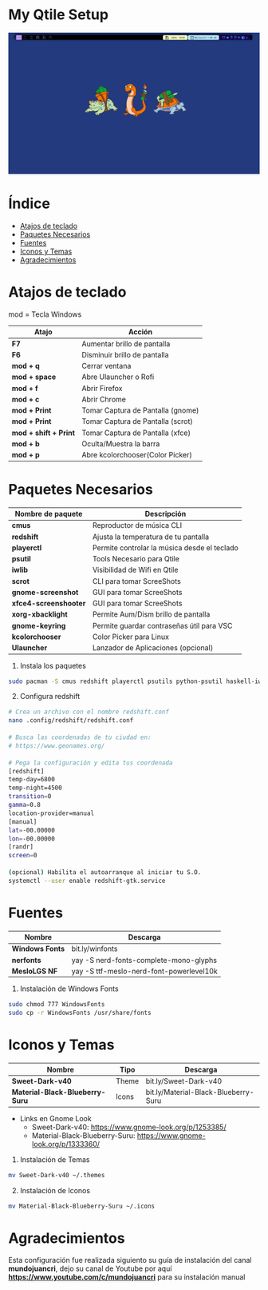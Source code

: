 # My Qtile Setup

![Qtile](./screenshots/desktop.png)

# Índice

- [Atajos de teclado](#atajos-de-teclado)
- [Paquetes Necesarios](#paquetes-necesarios)
- [Fuentes](#fuentes)
- [Iconos y Temas](#iconos-y-temas)
- [Agradecimientos](#agradecimientos)

# Atajos de teclado

mod = Tecla Windows

| Atajo                   | Acción                            |
| ----------------------- | --------------------------------- |
| **F7**                  | Aumentar brillo de pantalla       |
| **F6**                  | Disminuir brillo de pantalla      |
| **mod + q**             | Cerrar ventana                    |
| **mod + space**         | Abre Ulauncher o Rofi             |
| **mod + f**             | Abrir Firefox                     |
| **mod + c**             | Abrir Chrome                      |
| **mod + Print**         | Tomar Captura de Pantalla (gnome) |
| **mod + Print**         | Tomar Captura de Pantalla (scrot) |
| **mod + shift + Print** | Tomar Captura de Pantalla (xfce)  |
| **mod + b**             | Oculta/Muestra la barra           |
| **mod + p**             | Abre kcolorchooser(Color Picker)  |

# Paquetes Necesarios

| Nombre de paquete       | Descripción                                  |
| ----------------------- | -------------------------------------------- |
| **cmus**                | Reproductor de música CLI                    |
| **redshift**            | Ajusta la temperatura de tu pantalla         |
| **playerctl**           | Permite controlar la música desde el teclado |
| **psutil**              | Tools Necesario para Qtile                   |
| **iwlib**               | Visibilidad de Wifi en Qtile                 |
| **scrot**               | CLI para tomar ScreeShots                    |
| **gnome-screenshot**    | GUI para tomar ScreeShots                    |
| **xfce4-screenshooter** | GUI para tomar ScreeShots                    |
| **xorg-xbacklight**     | Permite Aum/Dism brillo de pantalla          |
| **gnome-keyring**       | Permite guardar contraseñas útil para VSC    |
| **kcolorchooser**       | Color Picker para Linux                      |
| **Ulauncher**           | Lanzador de Aplicaciones (opcional)          |

1. Instala los paquetes

```BASH
sudo pacman -S cmus redshift playerctl psutils python-psutil haskell-iwlib python-iwlib scrot gnome-screenshot xfce4-screenshooter xorg-xbacklight gnome-keyring kcolorchooser
```

2. Configura redshift

```BASH
# Crea un archivo con el nombre redshift.conf
nano .config/redshift/redshift.conf

# Busca las coordenadas de tu ciudad en:
# https://www.geonames.org/

# Pega la configuración y edita tus coordenada
[redshift]
temp-day=6800
temp-night=4500
transition=0
gamma=0.8
location-provider=manual
[manual]
lat=-00.00000
lon=-00.00000
[randr]
screen=0

(opcional) Habilita el autoarranque al iniciar tu S.O.
systemctl --user enable redshift-gtk.service
```

# Fuentes

| Nombre            | Descarga                                 |
| ----------------- | ---------------------------------------- |
| **Windows Fonts** | bit.ly/winfonts                          |
| **nerfonts**      | yay -S nerd-fonts-complete-mono-glyphs   |
| **MesloLGS NF**   | yay -S ttf-meslo-nerd-font-powerlevel10k |

1. Instalación de Windows Fonts

```BASH
sudo chmod 777 WindowsFonts
sudo cp -r WindowsFonts /usr/share/fonts
```

# Iconos y Temas

| Nombre                            | Tipo  | Descarga                             |
| --------------------------------- | ----- | ------------------------------------ |
| **Sweet-Dark-v40**                | Theme | bit.ly/Sweet-Dark-v40                |
| **Material-Black-Blueberry-Suru** | Icons | bit.ly/Material-Black-Blueberry-Suru |

- Links en Gnome Look
  - Sweet-Dark-v40: https://www.gnome-look.org/p/1253385/
  - Material-Black-Blueberry-Suru: https://www.gnome-look.org/p/1333360/

1. Instalación de Temas

```BASH
mv Sweet-Dark-v40 ~/.themes
```

2. Instalación de Iconos

```BASH
mv Material-Black-Blueberry-Suru ~/.icons
```

# Agradecimientos

Esta configuración fue realizada siguiento su guía de instalación del canal **mundojuancri**, dejo su canal de Youtube por aquí **https://www.youtube.com/c/mundojuancri** para su instalación manual
